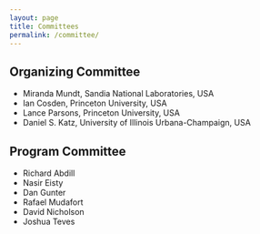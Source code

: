 ```yaml
---
layout: page
title: Committees
permalink: /committee/
---
```


## Organizing Committee

- Miranda Mundt, Sandia National Laboratories, USA
- Ian Cosden, Princeton University, USA
- Lance Parsons, Princeton University, USA
- Daniel S. Katz, University of Illinois Urbana-Champaign, USA

## Program Committee

- Richard Abdill
- Nasir Eisty
- Dan Gunter
- Rafael Mudafort
- David Nicholson
- Joshua Teves
